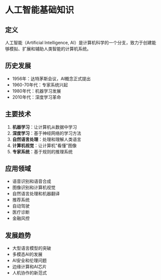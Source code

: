 # 人工智能基础知识

## 定义
人工智能（Artificial Intelligence, AI）是计算机科学的一个分支，致力于创建能够模拟、扩展和辅助人类智能的计算机系统。

## 历史发展
- 1956年：达特茅斯会议，AI概念正式提出
- 1960-70年代：专家系统兴起
- 1980年代：机器学习发展
- 2010年代：深度学习革命

## 主要技术
1. **机器学习**：让计算机从数据中学习
2. **深度学习**：基于神经网络的学习方法
3. **自然语言处理**：处理和理解人类语言
4. **计算机视觉**：让计算机"看懂"图像
5. **专家系统**：基于规则的推理系统

## 应用领域
- 语音识别和语音合成
- 图像识别和计算机视觉
- 自然语言处理和机器翻译
- 推荐系统
- 自动驾驶
- 医疗诊断
- 金融风控

## 发展趋势
- 大型语言模型的突破
- 多模态AI的发展
- AI安全和伦理问题
- 边缘计算和AI芯片
- 人机协作的新范式
